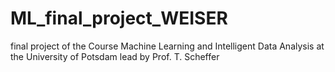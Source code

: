 # ML_final_project_WEISER
final project of the Course Machine Learning and Intelligent Data Analysis at the University of Potsdam lead by Prof. T. Scheffer
